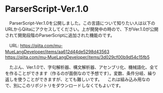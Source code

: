 # ParserScript-Ver.1.0
　ParserScript-Ver.1.0を公開しました。この言語について知りたい人は以下のURLからQiitaにアクセスしてください。上が開発中の時ので、下がVer.1.0が公開されて開発段階のParserScriptに追加された機能のです。

　URL: https://qiita.com/mu-MueLangDeveloper/items/aa612d44de5298d43563
　     https://qiita.com/mu-MueLangDeveloper/items/3d029cf00b9d54c15fb5

　たぶん、Ver.1.0で、字句解析器、構文解析器、アセンブリ化、機械語化、全てを作ることができます（作るのが面倒なので予想です）。変数、条件分岐、繰り返しを使うことができますが、とても難しいです。
　これは組み込み用なので、別にこのリポジトリをダウンロードしなくてもよいです。
